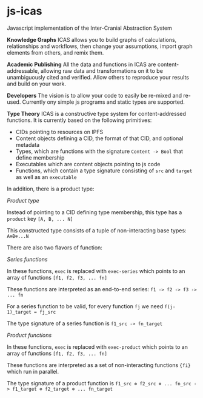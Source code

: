 # js-icas
Javascript implementation of the Inter-Cranial Abstraction System

**Knowledge Graphs**
ICAS allows you to build graphs of calculations, relationships and workflows, then change your assumptions, import graph elements from others, and remix them.

**Academic Publishing**
All the data and functions in ICAS are content-addressable, allowing raw data and transformations on it to be unambiguously cited and verified. Allow others to reproduce your results and build on your work.

**Developers**
The vision is to allow your code to easily be re-mixed and re-used. Currently ony simple js programs and static types are supported. 

**Type Theory**
ICAS is a constructive type system for content-addressed functions. It is currently based on the following primitives:

* CIDs pointing to resources on IPFS
* Content objects defining a CID, the format of that CID, and optional metadata
* Types, which are functions with the signature `Content -> Bool` that define membership
* Executables which are content objects pointing to js code
* Functions, which contain a type signature consisting of `src` and `target` as well as an `executable`

In addition, there is a product type:

*Product type*

Instead of pointing to a CID defining type membership, this type has a `product` key `[A, B, ... N]`

This constructed type consists of a tuple of non-interacting base types: `A⊗B⊗...N`

There are also two flavors of function:

*Series functions*

In these functions, `exec` is replaced with `exec-series` which points to an array of functions `[f1, f2, f3, ... fn]`

These functions are interpreted as an end-to-end series: `f1 -> f2 -> f3 -> ... fn`

For a series function to be valid, for every function `fj` we need `f(j-1)_target = fj_src`

The type signature of a series function is `f1_src -> fn_target`

*Product functions*

In these functions, `exec` is replaced with `exec-product` which points to an array of functions `[f1, f2, f3, ... fn]`

These functions are interpreted as a set of non-interacting functions `{fi}` which run in parallel.

The type signature of a product function is `f1_src ⊗ f2_src ⊗ ... fn_src -> f1_target ⊗ f2_target ⊗ ... fn_target`

